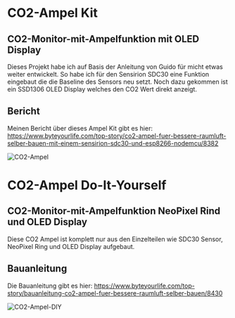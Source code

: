 # CO2-Ampel Kit
## CO2-Monitor-mit-Ampelfunktion mit OLED Display
Dieses Projekt habe ich auf Basis der Anleitung von Guido für micht etwas weiter entwickelt.
So habe ich für den Sensirion SDC30 eine Funktion eingebaut die die Baseline des Sensors neu setzt.
Noch dazu gekommen ist ein SSD1306 OLED Display welches den CO2 Wert direkt anzeigt.

## Bericht
Meinen Bericht über dieses Ampel Kit gibt es hier: https://www.byteyourlife.com/top-story/co2-ampel-fuer-bessere-raumluft-selber-bauen-mit-einem-sensirion-sdc30-und-esp8266-nodemcu/8382

![CO2-Ampel](https://www.byteyourlife.com/wp-content/uploads/2020/11/CO2_Ampel_Sensirion_ESP8266_NodeMCU_SDC30-300x244.jpg)

# CO2-Ampel Do-It-Yourself
## CO2-Monitor-mit-Ampelfunktion NeoPixel Rind und OLED Display
Diese CO2 Ampel ist komplett nur aus den Einzelteilen wie SDC30 Sensor, NeoPixel Ring und OLED Display aufgebaut.

## Bauanleitung
Die Bauanleitung gibt es hier: https://www.byteyourlife.com/top-story/bauanleitung-co2-ampel-fuer-bessere-raumluft-selber-bauen/8430

![CO2-Ampel-DIY](https://www.byteyourlife.com/wp-content/uploads/2020/12/DIY_CO2_Ampel_Sensirion_SDC30_ESP8266_NodeMCU_NEOPixel_OLED_Display-1280x640.jpg)
